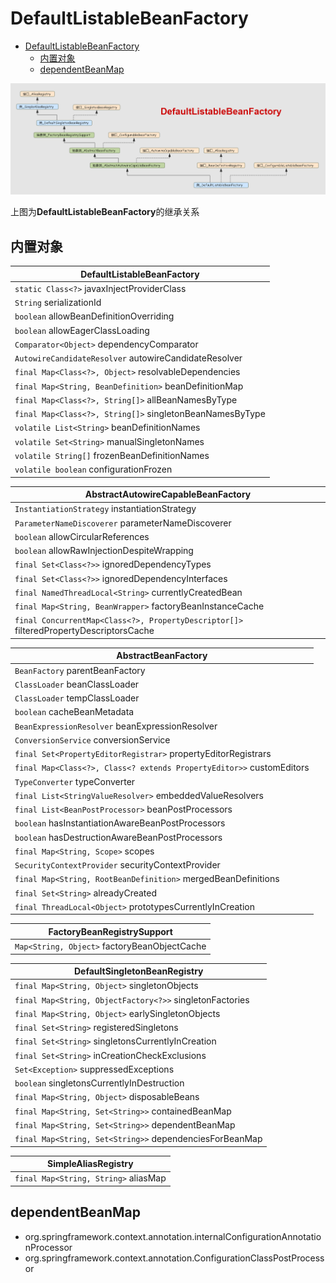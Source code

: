 # DefaultListableBeanFactory

<!-- TOC -->

- [DefaultListableBeanFactory](#defaultlistablebeanfactory)
  - [内置对象](#%E5%86%85%E7%BD%AE%E5%AF%B9%E8%B1%A1)
  - [dependentBeanMap](#dependentbeanmap)

<!-- /TOC -->

![ae](../../../img/spring/DefaultListableBeanFactory.png)

上图为**DefaultListableBeanFactory**的继承关系

## 内置对象

| DefaultListableBeanFactory  |
|---|
| `static Class<?>` javaxInjectProviderClass
| `String` serializationId
| `boolean` allowBeanDefinitionOverriding
| `boolean` allowEagerClassLoading
| `Comparator<Object>` dependencyComparator
| `AutowireCandidateResolver` autowireCandidateResolver
| `final Map<Class<?>, Object>` resolvableDependencies
| `final Map<String, BeanDefinition>` beanDefinitionMap
| `final Map<Class<?>, String[]>` allBeanNamesByType
| `final Map<Class<?>, String[]>` singletonBeanNamesByType
| `volatile List<String>` beanDefinitionNames
| `volatile Set<String>` manualSingletonNames
| `volatile String[]` frozenBeanDefinitionNames
| `volatile boolean` configurationFrozen

| AbstractAutowireCapableBeanFactory  |
|---|
| `InstantiationStrategy` instantiationStrategy
| `ParameterNameDiscoverer` parameterNameDiscoverer
| `boolean` allowCircularReferences
| `boolean` allowRawInjectionDespiteWrapping
| `final Set<Class<?>>` ignoredDependencyTypes
| `final Set<Class<?>>` ignoredDependencyInterfaces
| `final NamedThreadLocal<String>` currentlyCreatedBean
| `final Map<String, BeanWrapper>` factoryBeanInstanceCache
| `final ConcurrentMap<Class<?>, PropertyDescriptor[]>` filteredPropertyDescriptorsCache


| AbstractBeanFactory  |
|---|
| `BeanFactory` parentBeanFactory
| `ClassLoader` beanClassLoader
| `ClassLoader` tempClassLoader
| `boolean` cacheBeanMetadata
| `BeanExpressionResolver` beanExpressionResolver
| `ConversionService` conversionService
| `final Set<PropertyEditorRegistrar>` propertyEditorRegistrars
| `final Map<Class<?>, Class<? extends PropertyEditor>>` customEditors
| `TypeConverter` typeConverter
| `final List<StringValueResolver>` embeddedValueResolvers
| `final List<BeanPostProcessor>` beanPostProcessors
| `boolean` hasInstantiationAwareBeanPostProcessors
| `boolean` hasDestructionAwareBeanPostProcessors
| `final Map<String, Scope>` scopes
| `SecurityContextProvider` securityContextProvider
| `final Map<String, RootBeanDefinition>` mergedBeanDefinitions
| `final Set<String>` alreadyCreated
| `final ThreadLocal<Object>` prototypesCurrentlyInCreation

| FactoryBeanRegistrySupport  |
|---|
| `Map<String, Object>` factoryBeanObjectCache

| DefaultSingletonBeanRegistry  |
|---|
| `final Map<String, Object>` singletonObjects
| `final Map<String, ObjectFactory<?>>` singletonFactories
| `final Map<String, Object>` earlySingletonObjects
| `final Set<String>` registeredSingletons
| `final Set<String>` singletonsCurrentlyInCreation
| `final Set<String>` inCreationCheckExclusions
| `Set<Exception>` suppressedExceptions
| `boolean` singletonsCurrentlyInDestruction
| `final Map<String, Object>` disposableBeans
| `final Map<String, Set<String>>` containedBeanMap
| `final Map<String, Set<String>>` dependentBeanMap
| `final Map<String, Set<String>>` dependenciesForBeanMap

| SimpleAliasRegistry  |
|---|
| `final Map<String, String>` aliasMap




## dependentBeanMap

- org.springframework.context.annotation.internalConfigurationAnnotationProcessor
- org.springframework.context.annotation.ConfigurationClassPostProcessor